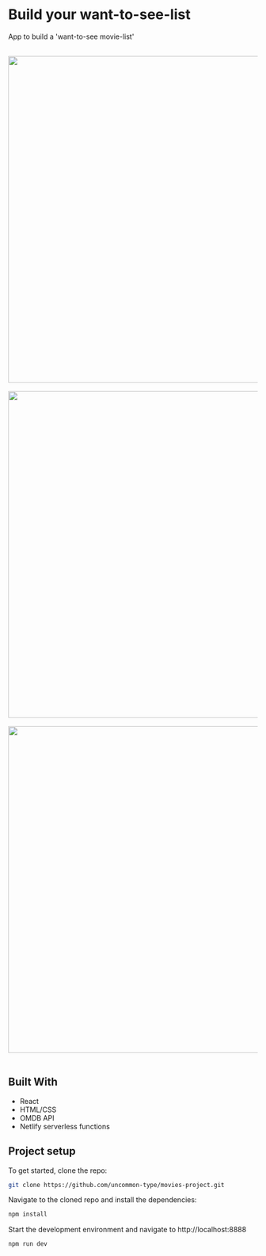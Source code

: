 # Build your want-to-see-list


App to build a 'want-to-see movie-list'
<br/>
<br/>

<img src="https://github.com/uncommon-type/movies-project/assets/74302233/d418d89b-a6ed-4e51-ae9e-0affb8ace703" width="660">
<br/>
<br/>
<img src="https://github.com/uncommon-type/movies-project/assets/74302233/ade8d5a7-b9ed-48a2-be2e-477dbde90aeb" width="660">
<br/>
<br/>
<img src="https://github.com/uncommon-type/movies-project/assets/74302233/0e8c8a52-16c2-48b6-9627-bf52cd7241d2" width="660">
<br/>
<br/>

## Built With 

-  React
-  HTML/CSS
-  OMDB API
-  Netlify serverless functions

## Project setup

To get started, clone the repo:

```bash
git clone https://github.com/uncommon-type/movies-project.git

```

Navigate to the cloned repo and install the dependencies:

```bash
npm install
```

Start the development environment and navigate to http://localhost:8888

```bash
npm run dev
```

